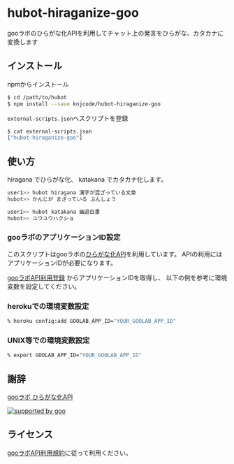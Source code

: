 # hubot-hiraganize-goo

gooラボのひらがな化APIを利用してチャット上の発言をひらがな、カタカナに変換します

## インストール

npmからインストール

```bash
$ cd /path/to/hubot
$ npm install --save knjcode/hubot-hiraganize-goo
```

`external-scripts.json`へスクリプトを登録

```bash
$ cat external-scripts.json
["hubot-hiraganize-goo"]
```

## 使い方

hiragana でひらがな化、 katakana でカタカナ化します。

```bash
user1>> hubot hiragana 漢字が混ざっている文章
hubot>> かんじが まざっている ぶんしょう

user1>> hubot katakana 幽遊白書
hubot>> ユウユウハクショ
```

### gooラボのアプリケーションID設定

このスクリプトはgooラボの[ひらがな化API](https://labs.goo.ne.jp/api/2014/338/)を利用しています。
APIの利用にはアプリケーションIDが必要になります。

[gooラボAPI利用登録](https://labs.goo.ne.jp/apiregister/) からアプリケーションIDを取得し、
以下の例を参考に環境変数を設定してください。

### herokuでの環境変数設定

```bash
% heroku config:add GOOLAB_APP_ID="YOUR_GOOLAB_APP_ID"
```

### UNIX等での環境変数設定

```bash
% export GOOLAB_APP_ID="YOUR_GOOLAB_APP_ID"
```

## 謝辞

[gooラボ ひらがな化API](https://labs.goo.ne.jp/api/2014/338/)

[![supported by goo](https://u.xgoo.jp/img/sgoo.png)](http://www.goo.ne.jp/)

## ライセンス

[gooラボAPI利用規約](https://labs.goo.ne.jp/apiterm/)に従って利用ください。

